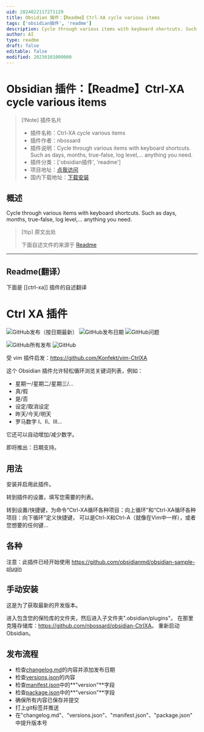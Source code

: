 ```yaml
---
uid: 2024022117271129
title: Obsidian 插件：【Readme】Ctrl-XA cycle various items
tags: ['obsidian插件', 'readme']
description: Cycle through various items with keyboard shortcuts. Such as days, months, true-false, log level,... anything you need.
author: AI
type: readme
draft: false
editable: false
modified: 20230101000000
---
```


# Obsidian 插件：【Readme】Ctrl-XA cycle various items

> [!Note] 插件名片
> - 插件名称：Ctrl-XA cycle various items
> - 插件作者：nbossard
> - 插件说明：Cycle through various items with keyboard shortcuts. Such as days, months, true-false, log level,... anything you need.
> - 插件分类：['obsidian插件', 'readme']
> - 项目地址：[点我访问](https://github.com/nbossard/obsidian-CtrlXA)
> - 国内下载地址：[下载安装](https://pkmer.cn/products/plugin/pluginMarket/?ctrl-xa)

## 概述

Cycle through various items with keyboard shortcuts. Such as days, months, true-false, log level,... anything you need.



> [!tip] 原文出处
> 
>下面自述文件的来源于 [Readme](https://ghproxy.net/https://raw.githubusercontent.com/nbossard/obsidian-CtrlXA/master/README.md)
> 

---

## Readme(翻译）

下面是 [[ctrl-xa]] 插件的自述翻译


# Ctrl XA 插件

![GitHub发布（按日期最新）](https://img.shields.io/github/v/release/nbossard/obsidian-CtrlXA)
![GitHub发布日期](https://img.shields.io/github/release-date/nbossard/obsidian-CtrlXA)
![GitHub问题](https://img.shields.io/github/issues/nbossard/obsidian-CtrlXA)

![GitHub所有发布](https://img.shields.io/github/downloads/nbossard/obsidian-CtrlXA/total)
![GitHub](https://img.shields.io/github/license/nbossard/obsidian-CtrlXA)

受 vim 插件启发：<https://github.com/Konfekt/vim-CtrlXA>

这个 Obsidian 插件允许轻松循环浏览关键词列表，例如：

- 星期一/星期二/星期三/...
- 真/假
- 是/否
- 设定/取消设定
- 昨天/今天/明天
- 罗马数字 I、II、III...

它还可以自动增加/减少数字。

即将推出：日期支持。
## 用法

安装并启用此插件。

转到插件的设置，填写您需要的列表。

转到设置/快捷键，为命令“Ctrl-XA循环各种项目：向上循环”和“Ctrl-XA循环各种项目：向下循环”定义快捷键，
可以是Ctrl-X和Ctrl-A（就像在Vim中一样），或者您想要的任何键...
## 各种

注意：此插件已经开始使用 <https://github.com/obsidianmd/obsidian-sample-plugin>
## 手动安装

这是为了获取最新的开发版本。

进入包含您的保险库的文件夹，然后进入子文件夹".obsidian/plugins"。
在那里克隆存储库：<https://github.com/nbossard/obsidian-CtrlXA>。
重新启动 Obsidian。
## 发布流程

- 检查[changelog.md](./changelog.md)的内容并添加发布日期
- 检查[versions.json](./versions.json)的内容
- 检查[manifest.json](manifest.json)中的**"version"**字段
- 检查[package.json](package.json)中的**"version"**字段
- 确保所有内容已保存并提交
- 打上git标签并推送
- 在"changelog.md"、"versions.json"、"manifest.json"、"package.json"中提升版本号



